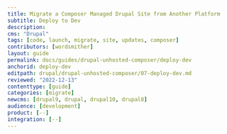 ```yaml
---
title: Migrate a Composer Managed Drupal Site from Another Platform
subtitle: Deploy to Dev
description: 
cms: "Drupal"
tags: [code, launch, migrate, site, updates, composer]
contributors: [wordsmither]
layout: guide
permalink: docs/guides/drupal-unhosted-composer/deploy-dev
anchorid: deploy-dev
editpath: drupal/drupal-unhosted-composer/07-deploy-dev.md
reviewed: "2022-12-13"
contenttype: [guide]
categories: [migrate]
newcms: [drupal9, drupal, drupal10, drupal8]
audience: [development]
product: [--]
integration: [--]
---
```


<Partial file="migrate/deploy-dev.md" />